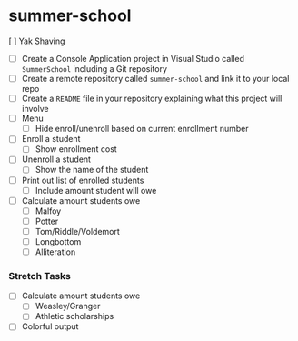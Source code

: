 # summer-school
[ ] Yak Shaving
  - [ ] Create a Console Application project in Visual Studio called `SummerSchool` including a Git repository
  - [ ] Create a remote repository called `summer-school` and link it to your local repo
  - [ ] Create a `README` file in your repository explaining what this project will involve
- [ ] Menu
  - [ ] Hide enroll/unenroll based on current enrollment number
- [ ] Enroll a student
  - [ ] Show enrollment cost
- [ ] Unenroll a student
  - [ ] Show the name of the student
- [ ] Print out list of enrolled students
  - [ ] Include amount student will owe
- [ ] Calculate amount students owe
  - [ ] Malfoy
  - [ ] Potter
  - [ ] Tom/Riddle/Voldemort
  - [ ] Longbottom
  - [ ] Alliteration

### Stretch Tasks

- [ ] Calculate amount students owe
  - [ ] Weasley/Granger
  - [ ] Athletic scholarships
- [ ] Colorful output

